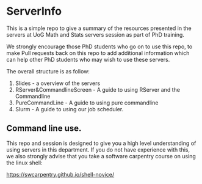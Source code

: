 # ServerInfo

This is a simple repo to give a summary of the resources presented in the servers at UoG Math and Stats servers session as part of PhD training. 

We strongly encourage those PhD students who go on to use this repo, to make Pull requests back on this repo to add additional information which can help other PhD students who may wish to use these servers.

The overall structure is as follow:

1. Slides - a overview of the servers
2. RServer&CommandlineScreen - A guide to using RServer and the Commandline
3. PureCommandLine - A guide to using pure commandline
4. Slurm - A guide to using our job scheduler.

## Command line use.

This repo and session is designed to give you a high level understanding of using servers in this department. If you do not have experience with this, we also strongly advise that you take a software carpentry course on using the linux shell:

https://swcarpentry.github.io/shell-novice/
